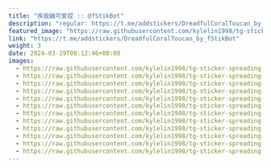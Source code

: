```yaml
---
title: "疾旋鼬可爱捏 :: @fStikBot"
description: "regular: https://t.me/addstickers/DreadfulCoralToucan_by_fStikBot"
featured_image: "https://raw.githubusercontent.com/kylelin1998/tg-sticker-spreading-worldwide-images/main/img/06ffebbf-92f4-4698-83ab-29bb79045a48.jpg"
link: "https://t.me/addstickers/DreadfulCoralToucan_by_fStikBot"
weight: 3
date: 2024-03-19T08:12:46+08:00
images:
  - https://raw.githubusercontent.com/kylelin1998/tg-sticker-spreading-worldwide-images/main/img/06ffebbf-92f4-4698-83ab-29bb79045a48.jpg
  - https://raw.githubusercontent.com/kylelin1998/tg-sticker-spreading-worldwide-images/main/img/0eb558d9-d05e-49b3-b7c6-b5c5bc24d55c.jpg
  - https://raw.githubusercontent.com/kylelin1998/tg-sticker-spreading-worldwide-images/main/img/b71397bc-fd3e-45da-8d2a-dfc13d28f871.jpg
  - https://raw.githubusercontent.com/kylelin1998/tg-sticker-spreading-worldwide-images/main/img/a2f86c5d-5711-408a-925d-0457252dd689.jpg
  - https://raw.githubusercontent.com/kylelin1998/tg-sticker-spreading-worldwide-images/main/img/a8f0fcce-832f-456a-98bf-6d893453ee82.jpg
  - https://raw.githubusercontent.com/kylelin1998/tg-sticker-spreading-worldwide-images/main/img/dd5ab51c-b3f0-4269-a26a-988a89a347a0.jpg
  - https://raw.githubusercontent.com/kylelin1998/tg-sticker-spreading-worldwide-images/main/img/33a44fe7-01e2-4479-bf78-7a8f6e787850.jpg
  - https://raw.githubusercontent.com/kylelin1998/tg-sticker-spreading-worldwide-images/main/img/7ba1afba-3104-409e-b62f-ed7aefb81f0b.jpg
  - https://raw.githubusercontent.com/kylelin1998/tg-sticker-spreading-worldwide-images/main/img/c0afb796-b988-44f6-904d-dd27817f0a56.jpg
  - https://raw.githubusercontent.com/kylelin1998/tg-sticker-spreading-worldwide-images/main/img/6bca8899-a7b7-43ff-ac56-4320244098b9.jpg
  - https://raw.githubusercontent.com/kylelin1998/tg-sticker-spreading-worldwide-images/main/img/dc664502-3886-4b94-9ff3-93aca8fcec49.jpg
  - https://raw.githubusercontent.com/kylelin1998/tg-sticker-spreading-worldwide-images/main/img/06cdce14-36e4-4310-b23e-f4fbe3774c2b.jpg
---
```

